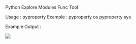 Python Explore Modules Func Tool

Usage   : pyproperty <module>
Example : pyproperty os
          pyproperty sys

Example Output : 

<image src="https://github.com/raifpy/pyproperty/blob/master/up.png">
